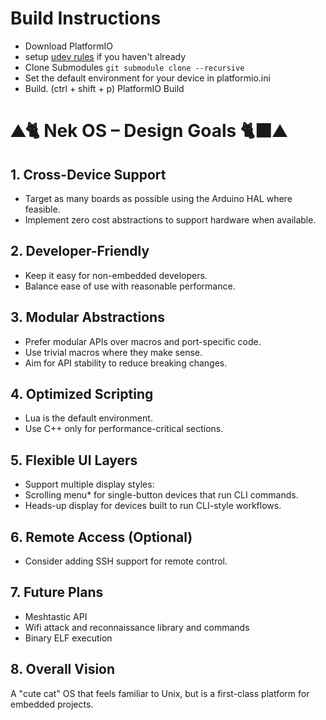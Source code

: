 # Build Instructions
- Download PlatformIO
- setup [udev rules](https://docs.platformio.org/en/stable/core/installation/udev-rules.html) if you haven't already
- Clone Submodules `git submodule clone --recursive`
- Set the default environment for your device in platformio.ini
- Build. (ctrl + shift + p) PlatformIO Build

# ⛰️🐈 Nek OS – Design Goals 🐈‍⬛⛰️

## 1. Cross-Device Support
- Target as many boards as possible using the Arduino HAL where feasible.
- Implement zero cost abstractions to support hardware when available.

## 2. Developer-Friendly
- Keep it easy for non-embedded developers.
- Balance ease of use with reasonable performance.

## 3. Modular Abstractions
- Prefer modular APIs over macros and port-specific code.
- Use trivial macros where they make sense.
- Aim for API stability to reduce breaking changes.

## 4. Optimized Scripting
- Lua is the default environment.
- Use C++ only for performance-critical sections.

## 5. Flexible UI Layers
  - Support multiple display styles:
  - Scrolling menu* for single-button devices that run CLI commands.
  - Heads-up display for devices built to run CLI-style workflows.

## 6. Remote Access (Optional)
- Consider adding SSH support for remote control.

## 7. Future Plans
- Meshtastic API
- Wifi attack and reconnaissance library and commands
- Binary ELF execution


## 8. Overall Vision
A "cute cat" OS that feels familiar to Unix, but is a first-class platform for embedded projects.
